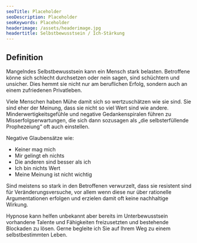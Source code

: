 ```yaml
---
seoTitle: Placeholder
seoDescription: Placeholder
seoKeywords: Placeholder
headerimage: /assets/headerimage.jpg
headertitle: Selbstbewusstsein / Ich-Stärkung
---
```


## Definition
Mangelndes Selbstbewusstsein kann ein Mensch stark belasten. Betroffene könne sich schlecht durchsetzen oder nein sagen, sind schüchtern und unsicher. Dies hemmt sie nicht nur am beruflichen Erfolg, sondern auch an einem zufriedenen Privatleben.

Viele Menschen haben Mühe damit sich so wertzuschätzen wie sie sind. Sie sind eher der Meinung, dass sie nicht so viel Wert sind wie andere. Minderwertigkeitsgefühle und negative Gedankenspiralen führen zu Misserfolgserwartungen, die sich dann sozusagen als „die selbsterfüllende Prophezeiung“ oft auch einstellen.

Negative Glaubensätze wie:
* Keiner mag mich
* Mir gelingt eh nichts
* Die anderen sind besser als ich 
* Ich bin nichts Wert
* Meine Meinung ist nicht wichtig <br/>

Sind meistens so stark in den Betroffenen verwurzelt, dass sie resistent sind für Veränderungsversuche, vor allem wenn diese nur über rationelle Argumentationen erfolgen und erzielen damit oft keine nachhaltige Wirkung.

Hypnose kann helfen unbekannt aber bereits im Unterbewusstsein vorhandene Talente und Fähigkeiten freizusetzten und bestehende Blockaden zu lösen. Gerne begleite ich Sie auf Ihrem Weg zu einem selbstbestimmten Leben.
